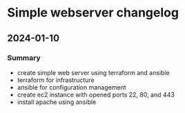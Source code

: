 # Simple webserver changelog

## 2024-01-10

### Summary
 - create simple web server using terraform and ansible
 - terraform for infrastructure
 - ansible for configuration management
 - create ec2 instance with opened ports 22, 80, and 443
 - install apache using ansible

